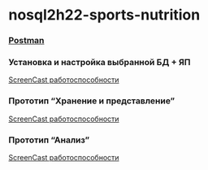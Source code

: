 # nosql2h22-sports-nutrition

### [Postman](https://www.postman.com/altimetry-cosmologist-31382972/workspace/nosql/collection/15360857-afcfdaa1-1b16-4bdb-997d-bd2ecaf53da8?action=share&creator=15360857)

### Установка и настройка выбранной БД + ЯП

[ScreenCast работоспособности](https://drive.google.com/file/d/1UE36w35KxAbCjVriYs2VSU0rGEoRmJ1z/view?usp=sharing)

### Прототип “Хранение и представление”

[ScreenCast работоспособности](https://drive.google.com/file/d/1RHNZGhalkQIiUVcLhJt3XPwabkkwsXn9/view?usp=drivesdk)

### Прототип “Анализ”

[ScreenCast работоспособности](https://drive.google.com/file/d/1L3RwAVvIi1jZ-Qks8hhGfW67S9wlWxee/view?usp=sharing)
